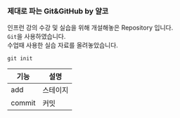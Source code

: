 ### 제대로 파는 Git&GitHub by 얄코

인프런 강의 수강 및 실습을 위해 개설해놓은 Repository 입니다.  
`Git`을 사용하였습니다.  
수업때 사용한 실습 자료를 올려놓았습니다.


```
git init
```
|기능|설명|
|---|---|
|add|스테이지|
|commit|커밋|

